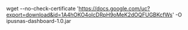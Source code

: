 wget --no-check-certificate 'https://docs.google.com/uc?export=download&id=1A4hOKO4oIcDRpH9oMeK2dOQFUGBKcfWs' -O ipusnas-dashboard-1.0.jar
